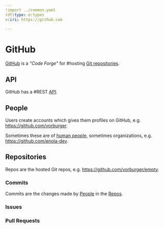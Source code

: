 ```yaml
---
!import ../common.yaml
rdf:type: e:types
e:iri: https://github.com

---
```

# GitHub

[GitHub](https://github.com) is a _"Code Forge"_ for #hosting [Git repositories](https://git-scm.com).

## API

GitHub has a #REST [API](https://docs.github.com/en/rest?apiVersion=2022-11-28).

## People

Users create accounts which gives them profiles on GitHub, e.g. https://github.com/vorburger.

Sometimes these are of [human people](people.md), sometimes organizations, e.g. https://github.com/enola-dev.

## Repositories

Repos are the hosted Git repos, e.g. https://github.com/vorburger/empty.

### Commits

Commits are the changes made by [People](#people) in the [Repos](#repositories).

### Issues

### Pull Requests
